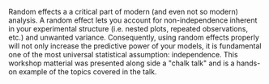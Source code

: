 Random effects a a critical part of modern (and even not so modern) analysis. A random effect lets you account for non-independence inherent in your experimental structure (i.e. nested plots, repeated observations, etc.) and unwanted variance. Consequently, using random effects properly will not only increase the predictive power of your models, it is fundamental one of the most universal statistical assumption: independence. This workshop matterial was presented along side a "chalk talk" and is a hands-on example of the topics covered in the talk.
